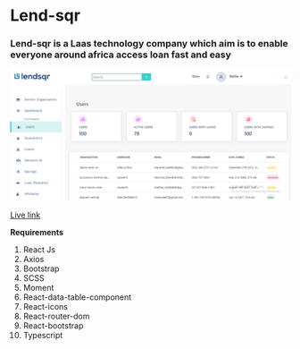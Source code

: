 # Lend-sqr

### Lend-sqr is a Laas technology company which aim is to enable everyone around africa access loan fast and easy

[![Image](./lend-sqr-screenshot.png)](http://david-aremu-lend-sqr-fe-test.netlify.app)

[Live link](http://david-aremu.lend-sqr-fe-test.netlify.app)

**Requirements**

1. React Js
2. Axios
3. Bootstrap
4. SCSS
5. Moment
6. React-data-table-component
7. React-icons
8. React-router-dom
9. React-bootstrap
10. Typescript
